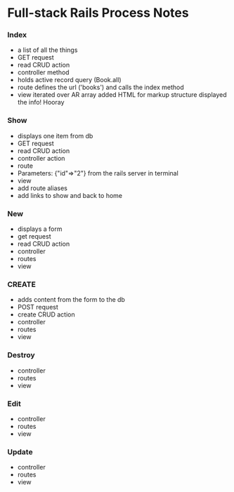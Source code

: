 # Full-stack Rails Process Notes

### Index
- a list of all the things
- GET request
- read CRUD action
- controller method
 - holds active record query (Book.all)
- route
  defines the url ('books') and calls the index method
- view
  iterated over AR array
  added HTML for markup structure
  displayed the info! Hooray

### Show
- displays one item from db
- GET request
- read CRUD action
- controller action
- route
 - Parameters: {"id"=>"2"} from the rails server in terminal
- view
 - add route aliases
  - add links to show and back to home

### New
 - displays a form
 - get request
 - read CRUD action
- controller
- routes
- view

### CREATE
- adds content from the form to the db
- POST request
- create CRUD action
- controller
- routes
- view


### Destroy
- controller
- routes
- view

### Edit
- controller
- routes
- view

### Update
- controller
- routes
- view
